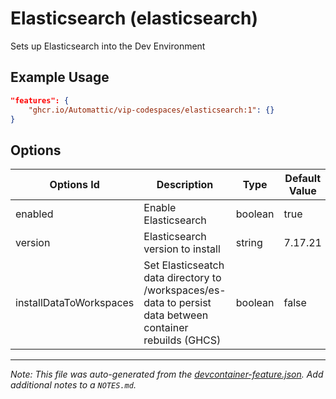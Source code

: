 
# Elasticsearch (elasticsearch)

Sets up Elasticsearch into the Dev Environment

## Example Usage

```json
"features": {
    "ghcr.io/Automattic/vip-codespaces/elasticsearch:1": {}
}
```

## Options

| Options Id | Description | Type | Default Value |
|-----|-----|-----|-----|
| enabled | Enable Elasticsearch | boolean | true |
| version | Elasticsearch version to install | string | 7.17.21 |
| installDataToWorkspaces | Set Elasticseatch data directory to /workspaces/es-data to persist data between container rebuilds (GHCS) | boolean | false |



---

_Note: This file was auto-generated from the [devcontainer-feature.json](https://github.com/Automattic/vip-codespaces/blob/main/features/src/elasticsearch/devcontainer-feature.json).  Add additional notes to a `NOTES.md`._
